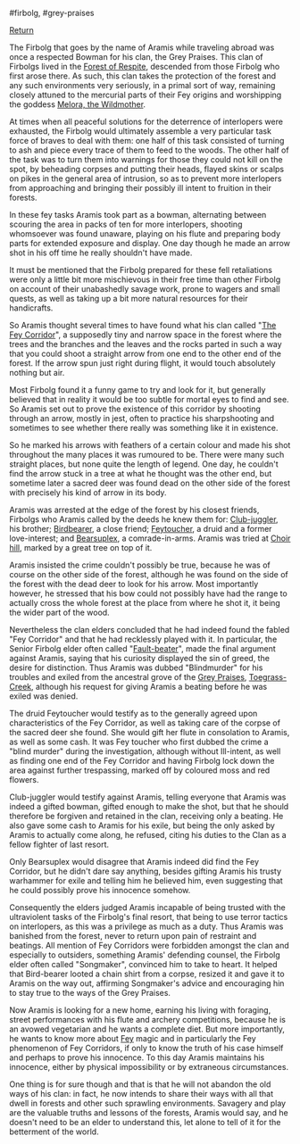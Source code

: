 #firbolg, #grey-praises

[ Return](Player%20Characters%20)


The Firbolg that goes by the name of Aramis while traveling abroad was once a respected Bowman for his clan, the Grey Praises. This clan of Firbolgs lived in the [Forest of Respite](Locations/Forest%20of%20Respite.md), descended from those Firbolg who first arose there. As such, this clan takes the protection of the forest and any such environments very seriously, in a primal sort of way, remaining closely attuned to the mercurial parts of their Fey origins and worshipping the goddess [Melora, the Wildmother](World%20&%20Information/Deities/Melora,%20the%20Wildmother.md).

At times when all peaceful solutions for the deterrence of interlopers were exhausted, the Firbolg would ultimately assemble a very particular task force of braves to deal with them: one half of this task consisted of turning to ash and piece every trace of them to feed to the woods. The other half of the task was to turn them into warnings for those they could not kill on the spot, by beheading corpses and putting their heads, flayed skins or scalps on pikes in the general area of intrusion, so as to prevent more interlopers from approaching and bringing their possibly ill intent to fruition in their forests.

In these fey tasks Aramis took part as a bowman, alternating between scouring the area in packs of ten for more interlopers, shooting whomsoever was found unaware, playing on his flute and preparing body parts for extended exposure and display. One day though he made an arrow shot in his off time he really shouldn't have made.

It must be mentioned that the Firbolg prepared for these fell retaliations were only a little bit more mischievous in their free time than other Firbolg on account of their unabashedly savage work, prone to wagers and small quests, as well as taking up a bit more natural resources for their handicrafts.

So Aramis thought several times to have found what his clan called "[The Fey Corridor](World%20&%20Information/All%20Things/The%20Fey%20Corridor.md)", a supposedly tiny and narrow space in the forest where the trees and the branches and the leaves and the rocks parted in such a way that you could shoot a straight arrow from one end to the other end of the forest. If the arrow spun just right during flight, it would touch absolutely nothing but air.

Most Firbolg found it a funny game to try and look for it, but generally believed that in reality it would be too subtle for mortal eyes to find and see. So Aramis set out to prove the existence of this corridor by shooting through an arrow, mostly in jest, often to practice his sharpshooting and sometimes to see whether there really was something like it in existence.

So he marked his arrows with feathers of a certain colour and made his shot throughout the many places it was rumoured to be. There were many such straight places, but none quite the length of legend. One day, he couldn't find the arrow stuck in a tree at what he thought was the other end, but sometime later a sacred deer was found dead on the other side of the forest with precisely his kind of arrow in its body.

Aramis was arrested at the edge of the forest by his closest friends, Firbolgs who Aramis called by the deeds he knew them for: [Club-juggler](NPCS/PC%20Bonds/Aramis/Club-juggler.md), his brother; [Birdbearer](NPCS/PC%20Bonds/Aramis/Birdbearer.md), a close friend; [Feytoucher](NPCS/PC%20Bonds/Aramis/Feytoucher.md), a druid and a former love-interest; and [Bearsuplex](NPCS/PC%20Bonds/Aramis/Bearsuplex.md), a comrade-in-arms. Aramis was tried at [Choir hill](Locations/Choir%20hill.md), marked by a great tree on top of it.

Aramis insisted the crime couldn't possibly be true, because he was of course on the other side of the forest, although he was found on the side of the forest with the dead deer to look for his arrow. Most importantly however, he stressed that his bow could not possibly have had the range to actually cross the whole forest at the place from where he shot it, it being the wider part of the wood.

Nevertheless the clan elders concluded that he had indeed found the fabled "Fey Corridor" and that he had recklessly played with it. In particular, the Senior Firbolg elder often called "[Fault-beater](NPCS/PC%20Bonds/Aramis/Fault-beater.md)", made the final argument against Aramis, saying that his curiosity displayed the sin of greed, the desire for distinction. Thus Aramis was dubbed "Blindmurder" for his troubles and exiled from the ancestral grove of the [Grey Praises](Factions/Grey%20Praises.md), [Toegrass-Creek](Locations/Toegrass-Creek.md), although his request for giving Aramis a beating before he was exiled was denied.

The druid Feytoucher would testify as to the generally agreed upon characteristics of the Fey Corridor, as well as taking care of the corpse of the sacred deer she found. She would gift her flute in consolation to Aramis, as well as some cash. It was Fey toucher who first dubbed the crime a "blind murder" during the investigation, although without Ill-intent, as well as finding one end of the Fey Corridor and having Firbolg lock down the area against further trespassing, marked off by coloured moss and red flowers.

Club-juggler would testify against Aramis, telling everyone that Aramis was indeed a gifted bowman, gifted enough to make the shot, but that he should therefore be forgiven and retained in the clan, receiving only a beating. He also gave some cash to Aramis for his exile, but being the only asked by Aramis to actually come along, he refused, citing his duties to the Clan as a fellow fighter of last resort.

Only Bearsuplex would disagree that Aramis indeed did find the Fey Corridor, but he didn't dare say anything, besides gifting Aramis his trusty warhammer for exile and telling him he believed him, even suggesting that he could possibly prove his innocence somehow.

Consequently the elders judged Aramis incapable of being trusted with the ultraviolent tasks of the Firbolg's final resort, that being to use terror tactics on interlopers, as this was a privilege as much as a duty. Thus Aramis was banished from the forest, never to return upon pain of restraint and beatings. All mention of Fey Corridors were forbidden amongst the clan and especially to outsiders, something Aramis' defending counsel, the Firbolg elder often called "Songmaker", convinced him to take to heart. It helped that Bird-bearer looted a chain shirt from a corpse, resized it and gave it to Aramis on the way out, affirming Songmaker's advice and encouraging hin to stay true to the ways of the Grey Praises.

Now Aramis is looking for a new home, earning his living with foraging, street performances with his flute and archery competitions, because he is an avowed vegetarian and he wants a complete diet. But more importantly, he wants to know more about [Fey](World%20&%20Information/Planes%20of%20Existence/The%20Feywild.md) magic and in particularly the Fey phenomenon of Fey Corridors, if only to know the truth of his case himself and perhaps to prove his innocence. To this day Aramis maintains his innocence, either by physical impossibility or by extraneous circumstances.

One thing is for sure though and that is that he will not abandon the old ways of his clan: in fact, he now intends to share their ways with all that dwell in forests and other such sprawling environments. Savagery and play are the valuable truths and lessons of the forests, Aramis would say, and he doesn't need to be an elder to understand this, let alone to tell of it for the betterment of the world.